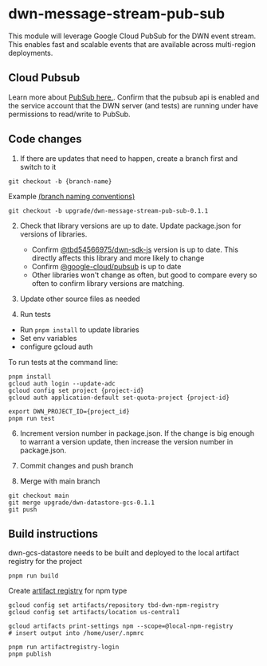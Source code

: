 # dwn-message-stream-pub-sub

This module will leverage Google Cloud PubSub for the DWN event stream.  This enables fast and scalable events that are available across multi-region deployments.

## Cloud Pubsub

Learn more about [PubSub here.](https://cloud.google.com/pubsub/docs/overview). Confirm that the pubsub api is enabled and the service account that the DWN server (and tests) are running under have permissions to read/write to PubSub.

## Code changes

1. If there are updates that need to happen, create a branch first and switch to it

`git checkout -b {branch-name}`

Example [(branch naming conventions)](https://medium.com/@abhay.pixolo/naming-conventions-for-git-branches-a-cheatsheet-8549feca2534)

`git checkout -b upgrade/dwn-message-stream-pub-sub-0.1.1`

2. Check that library versions are up to date.  Update package.json for versions of libraries. 

   * Confirm [@tbd54566975/dwn-sdk-js](https://github.com/TBD54566975/dwn-sdk-js/blob/main/package.json) version is up to date.  This directly affects this library and more likely to change
   * Confirm [@google-cloud/pubsub](https://cloud.google.com/nodejs/docs/reference/pubsub/latest) is up to date
   * Other libraries won't change as often, but good to compare every so often to confirm library versions are matching.

3. Update other source files as needed
4. Run tests

* Run `pnpm install`  to update libraries
* Set env variables
* configure gcloud auth

To run tests at the command line: 
```
pnpm install
gcloud auth login --update-adc
gcloud config set project {project-id}
gcloud auth application-default set-quota-project {project-id}

export DWN_PROJECT_ID={project_id}
pnpm run test

```

6. Increment version number in package.json.  If the change is big enough to warrant a version update, then increase the version number in package.json. 

7. Commit changes and push branch

8. Merge with main branch

```
git checkout main
git merge upgrade/dwn-datastore-gcs-0.1.1
git push
```

## Build instructions

dwn-gcs-datastore needs to be built and deployed to the local artifact registry for the project

```
pnpm run build
```

Create [artifact registry](https://cloud.google.com/artifact-registry/docs/nodejs/store-nodejs) for npm type

```
gcloud config set artifacts/repository tbd-dwn-npm-registry
gcloud config set artifacts/location us-central1

gcloud artifacts print-settings npm --scope=@local-npm-registry
# insert output into /home/user/.npmrc

pnpm run artifactregistry-login
pnpm publish
```
